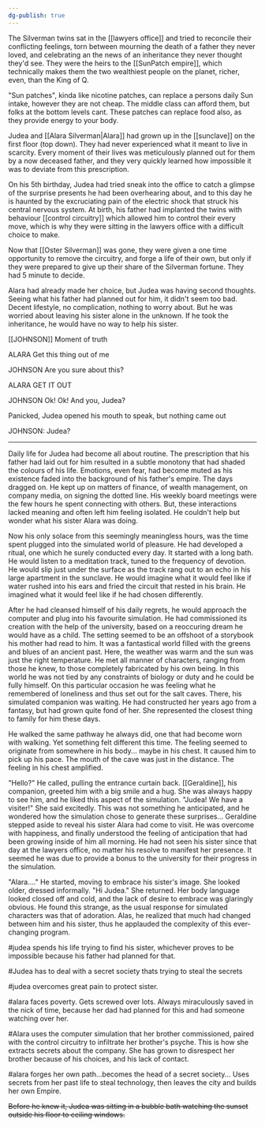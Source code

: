 ```yaml
---
dg-publish: true
---
```

The Silverman twins sat in the [[lawyers office]] and tried to reconcile
their conflicting feelings, torn between mourning the death of a father
they never loved, and celebrating an the news of an inheritance they
never thought they'd see. They were the heirs to the [[SunPatch empire]],
which technically makes them the two wealthiest people on the planet,
richer, even, than the King of Q.

"Sun patches", kinda like nicotine patches, can replace a persons
daily Sun intake, however they are not cheap. The middle class can
afford them, but folks at the bottom levels cant. These patches can
replace food also, as they provide energy to your body.

Judea and [[Alara Silverman|Alara]] had grown up in the [[sunclave]] on the first floor (top
down). They had never experienced what it meant to live in scarcity.
Every moment of their lives was meticulously planned out for them by a
now deceased father, and they very quickly learned how impossible it was
to deviate from this prescription.

On his 5th birthday, Judea had tried sneak into the office to catch a
glimpse of the surprise presents he had been overhearing about, and to
this day he is haunted by the excruciating pain of the electric shock
that struck his central nervous system. At birth, his father had
implanted the twins with behaviour [[control circuitry]] which allowed him
to control their every move, which is why they were sitting in the
lawyers office with a difficult choice to make.

Now that [[Oster Silverman]] was gone, they were given a one time
opportunity to remove the circuitry, and forge a life of their own, but
only if they were prepared to give up their share of the Silverman
fortune. They had 5 minute to decide.

Alara had already made her choice, but Judea was having second thoughts.
Seeing what his father had planned out for him, it didn't seem too bad.
Decent lifestyle, no complication, nothing to worry about. But he was
worried about leaving his sister alone in the unknown. If he took the
inheritance, he would have no way to help his sister.

[[JOHNSON]]
Moment of truth

ALARA
Get this thing out of me

JOHNSON
Are you sure about this?

ALARA
GET IT OUT

JOHNSON
Ok! Ok! And you, Judea?

Panicked, Judea opened his mouth to speak, but nothing came out

JOHNSON:
Judea?

***

Daily life for Judea had become all about routine. The prescription that
his father had laid out for him resulted in a subtle monotony that had
shaded the colours of his life. Emotions, even fear, had become muted as
his existence faded into the background of his father's empire. The days
dragged on. He kept up on matters of finance, of wealth management, on
company media, on signing the dotted line. His weekly board meetings
were the few hours he spent connecting with others. But, these
interactions lacked meaning and often left him feeling isolated. He
couldn't help but wonder what his sister Alara was doing.

Now his only solace from this seemingly meaningless hours, was the time
spent plugged into the simulated world of pleasure. He had developed a
ritual, one which he surely conducted every day. It started with a long
bath. He would listen to a meditation track, tuned to the frequency of
devotion. He would slip just under the surface as the track rang out to
an echo in his large apartment in the sunclave. He would imagine what it
would feel like if water rushed into his ears and fried the circuit that
rested in his brain. He imagined what it would feel like if he had
chosen differently.

After he had cleansed himself of his daily regrets, he would approach
the computer and plug into his favourite simulation. He had commissioned
its creation with the help of the university, based on a reoccuring
dream he would have as a child. The setting seemed to be an offshoot of
a storybook his mother had read to him. It was a fantastical world
filled with the greens and blues of an ancient past. Here, the weather
was warm and the sun was just the right temperature. He met all manner
of characters, ranging from those he knew, to those completely
fabricated by his own being. In this world he was not tied by any
constraints of biology or duty and he could be fully himself. On this
particular occasion he was feeling what he remembered of loneliness and
thus set out for the salt caves. There, his simulated companion was
waiting. He had constructed her years ago from a fantasy, but had grown
quite fond of her. She represented the closest thing to family for him
these days.

He walked the same pathway he always did, one that had become worn with walking. Yet something felt different this time. The feeling seemed to
originate from somewhere in his body... maybe in his chest. It caused him to pick up his pace. The mouth of the cave was just in the distance. The feeling in his chest amplified.

"Hello?" He called, pulling the entrance curtain back. [[Geraldine]], his companion, greeted him with a big smile and a hug. She was always happy
to see him, and he liked this aspect of the simulation. "Judea! We have a visiter!" She said excitedly. This was not something he anticipated, and he wondered how the simulation chose to generate these surprises... Geraldine stepped aside to reveal his sister Alara had come to visit. He was overcome with happiness, and finally understood the feeling of anticipation that had been growing inside of him all morning. He had not seen his sister since that day at the lawyers office, no matter his resolve to manifest her presence. It seemed he was due to provide a bonus to the university for their progress in the simulation.

"Alara...." He started, moving to embrace his sister's image. She looked
older, dressed informally. "Hi Judea." She returned. Her body language
looked closed off and cold, and the lack of desire to embrace was
glaringly obvious. He found this strange, as the usual response for
simulated characters was that of adoration. Alas, he realized that much
had changed between him and his sister, thus he applauded the complexity
of this ever-changing program.

#judea spends his life trying to find his sister, whichever proves to be
impossible because his father had planned for that.

#Judea has to deal with a secret society thats trying to steal the
secrets

#judea overcomes great pain to protect sister.

#alara faces poverty. Gets screwed over lots. Always miraculously saved
in the nick of time, because her dad had planned for this and had
someone watching over her.

#Alara uses the computer simulation that her brother commissioned,
paired with the control circuitry to infiltrate her brother's psyche.
This is how she extracts secrets about the company. She has grown to
disrespect her brother because of his choices, and his lack of contact.

#alara forges her own path...becomes the head of a secret society...
Uses secrets from her past life to steal technology, then leaves the
city and builds her own Empire.

~~Before he knew it, Judea was sitting in a bubble bath watching the
sunset outside his floor to ceiling windows.~~
